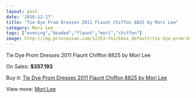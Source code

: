 ```yaml
---
layout: post
date: '2016-12-17'
title: "Tie Dye Prom Dresses 2011 Flaunt Chiffon 8825 by Mori Lee"
category: Mori Lee
tags: ["evening","beaded","flaunt","mori","chiffon"]
image: http://img.princessan.com/12353-thickbox_default/tie-dye-prom-dresses-2011-flaunt-chiffon-8825-by-mori-lee.jpg
---
```

Tie Dye Prom Dresses 2011 Flaunt Chiffon 8825 by Mori Lee

On Sales: **$357.193**
<a href="https://www.princessan.com/en/mori-lee/5851-tie-dye-prom-dresses-2011-flaunt-chiffon-8825-by-mori-lee.html"><amp-img layout="responsive" width="600" height="600" src="//img.princessan.com/12353-thickbox_default/tie-dye-prom-dresses-2011-flaunt-chiffon-8825-by-mori-lee.jpg" alt="Tie Dye Prom Dresses 2011 Flaunt Chiffon 8825 by Mori Lee 0" /></a>
<a href="https://www.princessan.com/en/mori-lee/5851-tie-dye-prom-dresses-2011-flaunt-chiffon-8825-by-mori-lee.html"><amp-img layout="responsive" width="600" height="600" src="//img.princessan.com/12354-thickbox_default/tie-dye-prom-dresses-2011-flaunt-chiffon-8825-by-mori-lee.jpg" alt="Tie Dye Prom Dresses 2011 Flaunt Chiffon 8825 by Mori Lee 1" /></a>

Buy it: [Tie Dye Prom Dresses 2011 Flaunt Chiffon 8825 by Mori Lee](https://www.princessan.com/en/mori-lee/5851-tie-dye-prom-dresses-2011-flaunt-chiffon-8825-by-mori-lee.html "Tie Dye Prom Dresses 2011 Flaunt Chiffon 8825 by Mori Lee")

View more: [Mori Lee](https://www.princessan.com/en/46-mori-lee "Mori Lee")